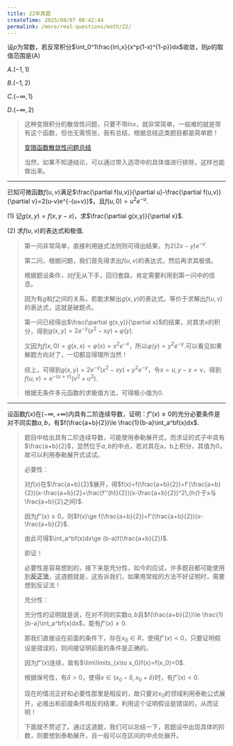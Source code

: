 ```yaml
---
title: 22年真题
createTime: 2025/08/07 08:42:44
permalink: /more/real-questions/math/22/
---
```


设$p$为常数，若反常积分$\int_0^1\frac{ln\,x}{x^p(1-x)^{1-p}}dx$收敛，则$p$的取值范围是(A)

$A.(-1,1)$

$B.(-1,2)$

$C.(-\infty,1)$

$D.(-\infty,2)$

> 这种变限积分的散敛性问题，只要不带$lnx$，就非常简单，一般难的就是带有这个函数，但也无需慌张，我有总结，根据总结这类题目都是简单题！
> 
> [变限函数散敛性问题总结](../../../2.postgraduate/math/1.高数部分/3.一元函数积分学.md)
> 
> 当然，如果不知道结论，可以通过带入选项中的具体值进行排除，这样也能做出来。

---

已知可微函数$f(u,v)$满足$\frac{\partial f(u,v)}{\partial u}-\frac{\partial f(u,v)}{\partial v}=2(u-v)e^{-(u+v)}$，且$f(u,0)=u^2e^{-u}$.

(1) 记$g(x,y)=f(x,y-x)$，求$\frac{\partial g(x,y)}{\partial x}$.

(2) 求$f(u,v)$的表达式和极值.

> 第一问非常简单，直接利用链式法则则可得出结果，为$2(2x-y)e^{-y}$.
> 
> 第二问，根据问题，我们首先得求出$f(u,v)$的表达式，然后再求其极值。
> 
> 根据题设条件，对$f$无从下手，回归套路，肯定需要利用到第一问中的信息。
> 
> 因为有$g$和$f$之间的关系，若能求解出$g(x,y)$的表达式，等价于求解出$f(u,v)$的表达式，这就是破题点。
> 
> 第一问已经得出$\frac{\partial g(x,y)}{\partial x}$的结果，对其求x的积分，得到$g(x,y)=2e^{-y}(x^2-xy)+φ(y)$.
> 
> 又因为$f(x,0)=g(x,x)=φ(x)=x^2e^{-x}$，所以$φ(y)=y^2e^{-y}$.可以看见如果解题方向对了，一切都显得理所当然！
> 
> 综上，可得到$g(x,y)=2e^{-y}(x^2-xy)+y^2e^{-y}$，令$x=u,y-x=v$，得到$f(u,v)=e^{-(u+v)}(v^2+u^2)$.
> 
> 根据无条件多元函数的求极值方法，可得极小值为0.

---

设函数$f(x)$在$(-\infty,+\infty)$内具有二阶连续导数，证明：$f''(x)\ge 0$的充分必要条件是对不同实数$a,b$，有$f(\frac{a+b}{2})\le \frac{1}{b-a}\int_a^bf(x)dx$.

> 题目中给出具有二阶连续导数，可能使用泰勒展开式，而求证的式子中具有$\frac{a+b}{2}$，显然位于$a,b$的中点，若对其在a，b上积分，其值为0，故可以利用泰勒展开式试试。
> 
> 必要性：
> 
> 对$f(x)$在$\frac{a+b}{2}$展开，得$f(x)=f(\frac{a+b}{2})+f'(\frac{a+b}{2})(x-\frac{a+b}{2}+\frac{f''(h)}{2})(x-\frac{a+b}{2})^2\,(h介于x与\frac{a+b}{2}之间)$.
> 
> 因为$f''(x)\ge 0$，则$f(x)\ge f(\frac{a+b}{2})+f'(\frac{a+b}{2})(x-\frac{a+b}{2}$.
> 
> 由此可得$\int_a^bf(x)dx\ge (b-a)f(\frac{a+b}{2})$.
> 
> 即证！
> 
> 必要性是容易想到的，接下来是充分性，如今的应试，许多题目都可能使用到**反正法**，这道题就是，这告诉我们，如果用常规的方法不好证明时，需要想到反证法！
> 
> 充分性：
> 
> 充分性的证明就是说，在对不同的实数$a,b$且$f(\frac{a+b}{2})\le \frac{1}{b-a}\int_a^bf(x)dx$，能有$f''(x)\ge 0$.
> 
> 那我们直接设在前面的条件下，存在$x_0∈R$，使得$f''(x)<0$，只要证明假设是错误的，则间接证明前面的条件是正确的。
> 
> 因为$f''(x)$连续，故有$\lim\limits_{x\to x_0}f(x)=f(x_0)<0$.
> 
> 根据保号性，有$\delta>0$，使得$x∈(x_0-\delta,x_0+\delta)$时，有$f''(x)<0$.
> 
> 现在的情况正好和必要性那里是相反的，故只要对$x_0$的领域利用泰勒公式展开，必推出和前提条件相反的结果，利用这个证明假设是错误的，从而证明！
> 
> 下面就不赘述了。通过这道题，我们可以总结一下，若题设中出现具体的阶数，则要想到泰勒展开，且一般可以在区间的中点处展开。